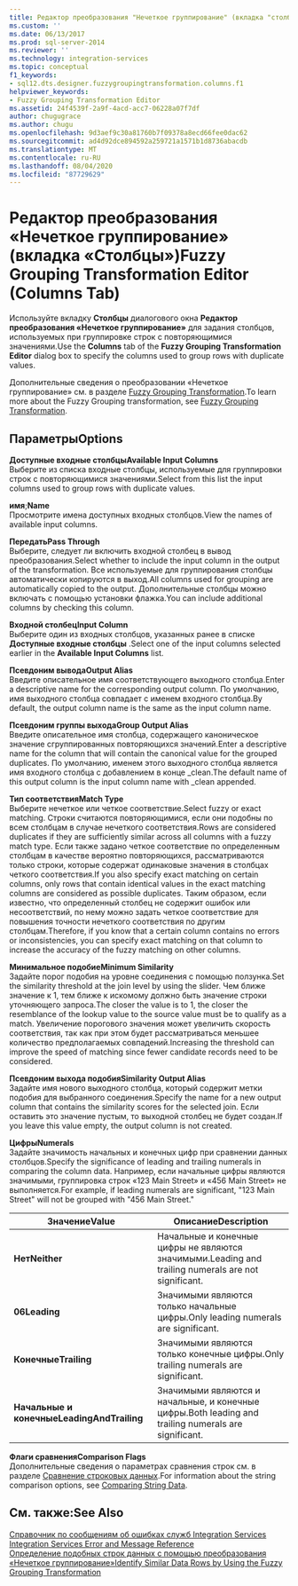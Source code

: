 ```yaml
---
title: Редактор преобразования "Нечеткое группирование" (вкладка "столбцы") | Документация Майкрософт
ms.custom: ''
ms.date: 06/13/2017
ms.prod: sql-server-2014
ms.reviewer: ''
ms.technology: integration-services
ms.topic: conceptual
f1_keywords:
- sql12.dts.designer.fuzzygroupingtransformation.columns.f1
helpviewer_keywords:
- Fuzzy Grouping Transformation Editor
ms.assetid: 24f4539f-2a9f-4acd-acc7-06228a07f7df
author: chugugrace
ms.author: chugu
ms.openlocfilehash: 9d3aef9c30a81760b7f09378a8ecd66fee0dac62
ms.sourcegitcommit: ad4d92dce894592a259721a1571b1d8736abacdb
ms.translationtype: MT
ms.contentlocale: ru-RU
ms.lasthandoff: 08/04/2020
ms.locfileid: "87729629"
---
```

# <a name="fuzzy-grouping-transformation-editor-columns-tab"></a><span data-ttu-id="a8014-102">Редактор преобразования «Нечеткое группирование» (вкладка «Столбцы»)</span><span class="sxs-lookup"><span data-stu-id="a8014-102">Fuzzy Grouping Transformation Editor (Columns Tab)</span></span>
  <span data-ttu-id="a8014-103">Используйте вкладку **Столбцы** диалогового окна **Редактор преобразования «Нечеткое группирование»** для задания столбцов, используемых при группировке строк с повторяющимися значениями.</span><span class="sxs-lookup"><span data-stu-id="a8014-103">Use the **Columns** tab of the **Fuzzy Grouping Transformation Editor** dialog box to specify the columns used to group rows with duplicate values.</span></span>  
  
 <span data-ttu-id="a8014-104">Дополнительные сведения о преобразовании «Нечеткое группирование» см. в разделе [Fuzzy Grouping Transformation](data-flow/transformations/fuzzy-grouping-transformation.md).</span><span class="sxs-lookup"><span data-stu-id="a8014-104">To learn more about the Fuzzy Grouping transformation, see [Fuzzy Grouping Transformation](data-flow/transformations/fuzzy-grouping-transformation.md).</span></span>  
  
## <a name="options"></a><span data-ttu-id="a8014-105">Параметры</span><span class="sxs-lookup"><span data-stu-id="a8014-105">Options</span></span>  
 <span data-ttu-id="a8014-106">**Доступные входные столбцы**</span><span class="sxs-lookup"><span data-stu-id="a8014-106">**Available Input Columns**</span></span>  
 <span data-ttu-id="a8014-107">Выберите из списка входные столбцы, используемые для группировки строк с повторяющимися значениями.</span><span class="sxs-lookup"><span data-stu-id="a8014-107">Select from this list the input columns used to group rows with duplicate values.</span></span>  
  
 <span data-ttu-id="a8014-108">**имя**;</span><span class="sxs-lookup"><span data-stu-id="a8014-108">**Name**</span></span>  
 <span data-ttu-id="a8014-109">Просмотрите имена доступных входных столбцов.</span><span class="sxs-lookup"><span data-stu-id="a8014-109">View the names of available input columns.</span></span>  
  
 <span data-ttu-id="a8014-110">**Передать**</span><span class="sxs-lookup"><span data-stu-id="a8014-110">**Pass Through**</span></span>  
 <span data-ttu-id="a8014-111">Выберите, следует ли включить входной столбец в вывод преобразования.</span><span class="sxs-lookup"><span data-stu-id="a8014-111">Select whether to include the input column in the output of the transformation.</span></span> <span data-ttu-id="a8014-112">Все используемые для группирования столбцы автоматически копируются в выход.</span><span class="sxs-lookup"><span data-stu-id="a8014-112">All columns used for grouping are automatically copied to the output.</span></span> <span data-ttu-id="a8014-113">Дополнительные столбцы можно включать с помощью установки флажка.</span><span class="sxs-lookup"><span data-stu-id="a8014-113">You can include additional columns by checking this column.</span></span>  
  
 <span data-ttu-id="a8014-114">**Входной столбец**</span><span class="sxs-lookup"><span data-stu-id="a8014-114">**Input Column**</span></span>  
 <span data-ttu-id="a8014-115">Выберите один из входных столбцов, указанных ранее в списке **Доступные входные столбцы** .</span><span class="sxs-lookup"><span data-stu-id="a8014-115">Select one of the input columns selected earlier in the **Available Input Columns** list.</span></span>  
  
 <span data-ttu-id="a8014-116">**Псевдоним вывода**</span><span class="sxs-lookup"><span data-stu-id="a8014-116">**Output Alias**</span></span>  
 <span data-ttu-id="a8014-117">Введите описательное имя соответствующего выходного столбца.</span><span class="sxs-lookup"><span data-stu-id="a8014-117">Enter a descriptive name for the corresponding output column.</span></span> <span data-ttu-id="a8014-118">По умолчанию, имя выходного столбца совпадает с именем входного столбца.</span><span class="sxs-lookup"><span data-stu-id="a8014-118">By default, the output column name is the same as the input column name.</span></span>  
  
 <span data-ttu-id="a8014-119">**Псевдоним группы выхода**</span><span class="sxs-lookup"><span data-stu-id="a8014-119">**Group Output Alias**</span></span>  
 <span data-ttu-id="a8014-120">Введите описательное имя столбца, содержащего каноническое значение сгруппированных повторяющихся значений.</span><span class="sxs-lookup"><span data-stu-id="a8014-120">Enter a descriptive name for the column that will contain the canonical value for the grouped duplicates.</span></span> <span data-ttu-id="a8014-121">По умолчанию, именем этого выходного столбца является имя входного столбца с добавлением в конце _clean.</span><span class="sxs-lookup"><span data-stu-id="a8014-121">The default name of this output column is the input column name with _clean appended.</span></span>  
  
 <span data-ttu-id="a8014-122">**Тип соответствия**</span><span class="sxs-lookup"><span data-stu-id="a8014-122">**Match Type**</span></span>  
 <span data-ttu-id="a8014-123">Выберите нечеткое или четкое соответствие.</span><span class="sxs-lookup"><span data-stu-id="a8014-123">Select fuzzy or exact matching.</span></span> <span data-ttu-id="a8014-124">Строки считаются повторяющимися, если они подобны по всем столбцам в случае нечеткого соответствия.</span><span class="sxs-lookup"><span data-stu-id="a8014-124">Rows are considered duplicates if they are sufficiently similar across all columns with a fuzzy match type.</span></span> <span data-ttu-id="a8014-125">Если также задано четкое соответствие по определенным столбцам в качестве вероятно повторяющихся, рассматриваются только строки, которые содержат одинаковые значения в столбцах четкого соответствия.</span><span class="sxs-lookup"><span data-stu-id="a8014-125">If you also specify exact matching on certain columns, only rows that contain identical values in the exact matching columns are considered as possible duplicates.</span></span> <span data-ttu-id="a8014-126">Таким образом, если известно, что определенный столбец не содержит ошибок или несоответствий, по нему можно задать четкое соответствие для повышения точности нечеткого соответствия по другим столбцам.</span><span class="sxs-lookup"><span data-stu-id="a8014-126">Therefore, if you know that a certain column contains no errors or inconsistencies, you can specify exact matching on that column to increase the accuracy of the fuzzy matching on other columns.</span></span>  
  
 <span data-ttu-id="a8014-127">**Минимальное подобие**</span><span class="sxs-lookup"><span data-stu-id="a8014-127">**Minimum Similarity**</span></span>  
 <span data-ttu-id="a8014-128">Задайте порог подобия на уровне соединения с помощью ползунка.</span><span class="sxs-lookup"><span data-stu-id="a8014-128">Set the similarity threshold at the join level by using the slider.</span></span> <span data-ttu-id="a8014-129">Чем ближе значение к 1, тем ближе к искомому должно быть значение строки уточняющего запроса.</span><span class="sxs-lookup"><span data-stu-id="a8014-129">The closer the value is to 1, the closer the resemblance of the lookup value to the source value must be to qualify as a match.</span></span> <span data-ttu-id="a8014-130">Увеличение порогового значения может увеличить скорость соответствия, так как при этом будет рассматриваться меньшее количество предполагаемых совпадений.</span><span class="sxs-lookup"><span data-stu-id="a8014-130">Increasing the threshold can improve the speed of matching since fewer candidate records need to be considered.</span></span>  
  
 <span data-ttu-id="a8014-131">**Псевдоним выхода подобия**</span><span class="sxs-lookup"><span data-stu-id="a8014-131">**Similarity Output Alias**</span></span>  
 <span data-ttu-id="a8014-132">Задайте имя нового выходного столбца, который содержит метки подобия для выбранного соединения.</span><span class="sxs-lookup"><span data-stu-id="a8014-132">Specify the name for a new output column that contains the similarity scores for the selected join.</span></span> <span data-ttu-id="a8014-133">Если оставить это значение пустым, то выходной столбец не будет создан.</span><span class="sxs-lookup"><span data-stu-id="a8014-133">If you leave this value empty, the output column is not created.</span></span>  
  
 <span data-ttu-id="a8014-134">**Цифры**</span><span class="sxs-lookup"><span data-stu-id="a8014-134">**Numerals**</span></span>  
 <span data-ttu-id="a8014-135">Задайте значимость начальных и конечных цифр при сравнении данных столбцов.</span><span class="sxs-lookup"><span data-stu-id="a8014-135">Specify the significance of leading and trailing numerals in comparing the column data.</span></span> <span data-ttu-id="a8014-136">Например, если начальные цифры являются значимыми, группировка строк «123 Main Street» и «456 Main Street» не выполняется.</span><span class="sxs-lookup"><span data-stu-id="a8014-136">For example, if leading numerals are significant, "123 Main Street" will not be grouped with "456 Main Street."</span></span>  
  
|<span data-ttu-id="a8014-137">Значение</span><span class="sxs-lookup"><span data-stu-id="a8014-137">Value</span></span>|<span data-ttu-id="a8014-138">Описание</span><span class="sxs-lookup"><span data-stu-id="a8014-138">Description</span></span>|  
|-----------|-----------------|  
|<span data-ttu-id="a8014-139">**Нет**</span><span class="sxs-lookup"><span data-stu-id="a8014-139">**Neither**</span></span>|<span data-ttu-id="a8014-140">Начальные и конечные цифры не являются значимыми.</span><span class="sxs-lookup"><span data-stu-id="a8014-140">Leading and trailing numerals are not significant.</span></span>|  
|<span data-ttu-id="a8014-141">**06**</span><span class="sxs-lookup"><span data-stu-id="a8014-141">**Leading**</span></span>|<span data-ttu-id="a8014-142">Значимыми являются только начальные цифры.</span><span class="sxs-lookup"><span data-stu-id="a8014-142">Only leading numerals are significant.</span></span>|  
|<span data-ttu-id="a8014-143">**Конечные**</span><span class="sxs-lookup"><span data-stu-id="a8014-143">**Trailing**</span></span>|<span data-ttu-id="a8014-144">Значимыми являются только конечные цифры.</span><span class="sxs-lookup"><span data-stu-id="a8014-144">Only trailing numerals are significant.</span></span>|  
|<span data-ttu-id="a8014-145">**Начальные и конечные**</span><span class="sxs-lookup"><span data-stu-id="a8014-145">**LeadingAndTrailing**</span></span>|<span data-ttu-id="a8014-146">Значимыми являются и начальные, и конечные цифры.</span><span class="sxs-lookup"><span data-stu-id="a8014-146">Both leading and trailing numerals are significant.</span></span>|  
  
 <span data-ttu-id="a8014-147">**Флаги сравнения**</span><span class="sxs-lookup"><span data-stu-id="a8014-147">**Comparison Flags**</span></span>  
 <span data-ttu-id="a8014-148">Дополнительные сведения о параметрах сравнения строк см. в разделе [Сравнение строковых данных](data-flow/comparing-string-data.md).</span><span class="sxs-lookup"><span data-stu-id="a8014-148">For information about the string comparison options, see [Comparing String Data](data-flow/comparing-string-data.md).</span></span>  
  
## <a name="see-also"></a><span data-ttu-id="a8014-149">См. также:</span><span class="sxs-lookup"><span data-stu-id="a8014-149">See Also</span></span>  
 <span data-ttu-id="a8014-150">[Справочник по сообщениям об ошибках служб Integration Services](../../2014/integration-services/integration-services-error-and-message-reference.md) </span><span class="sxs-lookup"><span data-stu-id="a8014-150">[Integration Services Error and Message Reference](../../2014/integration-services/integration-services-error-and-message-reference.md) </span></span>  
 [<span data-ttu-id="a8014-151">Определение подобных строк данных с помощью преобразования «Нечеткое группирование»</span><span class="sxs-lookup"><span data-stu-id="a8014-151">Identify Similar Data Rows by Using the Fuzzy Grouping Transformation</span></span>](data-flow/transformations/identify-similar-data-rows-by-using-the-fuzzy-grouping-transformation.md)  
  
  
